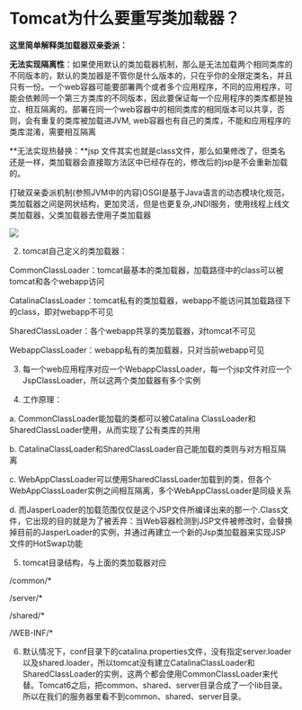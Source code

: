 # Tomcat为什么要重写类加载器？

**这里简单解释类加载器双亲委派：**

**无法实现隔离性**：如果使用默认的类加载器机制，那么是无法加载两个相同类库的不同版本的，默认的类加器是不管你是什么版本的，只在乎你的全限定类名，并且只有一份。一个web容器可能要部署两个或者多个应用程序，不同的应用程序，可能会依赖同一个第三方类库的不同版本，因此要保证每一个应用程序的类库都是独立、相互隔离的。部署在同一个web容器中的相同类库的相同版本可以共享，否则，会有重复的类库被加载进JVM, web容器也有自己的类库，不能和应用程序的类库混淆，需要相互隔离

**无法实现热替换：**jsp 文件其实也就是class文件，那么如果修改了，但类名还是一样，类加载器会直接取方法区中已经存在的，修改后的jsp是不会重新加载的。

打破双亲委派机制(参照JVM中的内容)OSGI是基于Java语言的动态模块化规范，类加载器之间是网状结构，更加灵活，但是也更复杂,JNDI服务，使用线程上线文类加载器，父类加载器去使用子类加载器

 ![](E:/Git/hexo/source/_posts/JavaSE/ClassLoader.png)

2. tomcat自己定义的类加载器：

CommonClassLoader：tomcat最基本的类加载器，加载路径中的class可以被tomcat和各个webapp访问

CatalinaClassLoader：tomcat私有的类加载器，webapp不能访问其加载路径下的class，即对webapp不可见

SharedClassLoader：各个webapp共享的类加载器，对tomcat不可见

WebappClassLoader：webapp私有的类加载器，只对当前webapp可见

3. 每一个web应用程序对应一个WebappClassLoader，每一个jsp文件对应一个JspClassLoader，所以这两个类加载器有多个实例

4. 工作原理：

a. CommonClassLoader能加载的类都可以被Catalina ClassLoader和SharedClassLoader使用，从而实现了公有类库的共用

b. CatalinaClassLoader和SharedClassLoader自己能加载的类则与对方相互隔离

c. WebAppClassLoader可以使用SharedClassLoader加载到的类，但各个WebAppClassLoader实例之间相互隔离，多个WebAppClassLoader是同级关系

d. 而JasperLoader的加载范围仅仅是这个JSP文件所编译出来的那一个.Class文件，它出现的目的就是为了被丢弃：当Web容器检测到JSP文件被修改时，会替换掉目前的JasperLoader的实例，并通过再建立一个新的Jsp类加载器来实现JSP文件的HotSwap功能

5. tomcat目录结构，与上面的类加载器对应

/common/*

/server/*

/shared/*

/WEB-INF/*

6. 默认情况下，conf目录下的catalina.properties文件，没有指定server.loader以及shared.loader，所以tomcat没有建立CatalinaClassLoader和SharedClassLoader的实例，这两个都会使用CommonClassLoader来代替。Tomcat6之后，把common、shared、server目录合成了一个lib目录。所以在我们的服务器里看不到common、shared、server目录。

